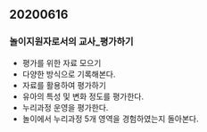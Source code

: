 ## 20200616
### 놀이지원자로서의 교사_평가하기
* 평가를 위한 자료 모으기
* 다양한 방식으로 기록해본다.
* 자료를 활용하여 평가하기
* 유아의 특성 및 변화 정도를 평가한다.
* 누리과정 운영을 평가한다.
* 놀이에서 누리과정 5개 영역을 경험하였는지 돌아본다.
